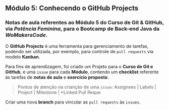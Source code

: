 ## **Módulo 5: Conhecendo o GitHub Projects**

### Notas de aula referentes ao **Módulo 5** do **Curso de Git & GitHub**, via *Potência Feminina*, para o Bootcamp de Back-end Java da *WoMakersCode*.

O **GitHub Projects** é uma ferramenta para gerenciamento de tarefas, podendo ser utilizada, por exemplo, para controle de `pull requests` via modelo **Kanban**.

Para fins de aprendizagem, foi criado um Projeto para o **Curso de Git e GitHub**, e uma `issue` para cada **Módulo**, contendo um **checklist** referente às tarefas de **notas de aula** e **exercício proposto**.


> Pontos de atenção na crianção de uma `issue`:
Assignees | Labels | Project | Milestone | *Linked Pull Reque

Criar uma nova **branch** para vincular as `pull requests` às `issues`. 